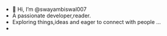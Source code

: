 - 👋 Hi, I’m @swayambiswal007
- A passionate developer,reader.
- Exploring things,ideas and eager to connect with people ...
- 

<!---
swayambiswal007/swayambiswal007 is a ✨ special ✨ repository because its `README.md` (this file) appears on your GitHub profile.
You can click the Preview link to take a look at your changes.
--->
